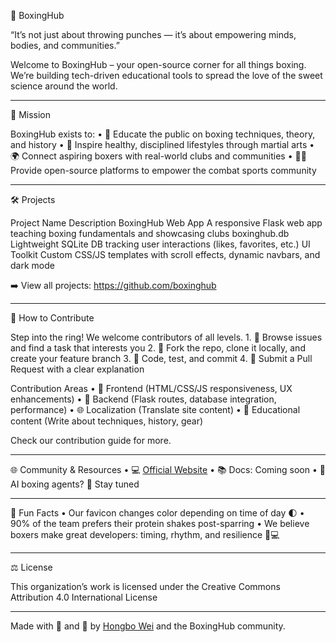 🥊 BoxingHub

“It’s not just about throwing punches — it’s about empowering minds, bodies, and communities.”

Welcome to BoxingHub – your open-source corner for all things boxing. We’re building tech-driven educational tools to spread the love of the sweet science around the world.


----

🌟 Mission

BoxingHub exists to:
	•	🧠 Educate the public on boxing techniques, theory, and history
	•	💪 Inspire healthy, disciplined lifestyles through martial arts
	•	🌍 Connect aspiring boxers with real-world clubs and communities
	•	🧑‍💻 Provide open-source platforms to empower the combat sports community

----

🛠️ Projects

Project Name	Description
BoxingHub Web App	A responsive Flask web app teaching boxing fundamentals and showcasing clubs
boxinghub.db	Lightweight SQLite DB tracking user interactions (likes, favorites, etc.)
UI Toolkit	Custom CSS/JS templates with scroll effects, dynamic navbars, and dark mode

➡️ View all projects: https://github.com/boxinghub

----

🤝 How to Contribute

Step into the ring! We welcome contributors of all levels.
	1.	🧠 Browse issues and find a task that interests you
	2.	🍴 Fork the repo, clone it locally, and create your feature branch
	3.	🧪 Code, test, and commit
	4.	🥊 Submit a Pull Request with a clear explanation

Contribution Areas
	•	📱 Frontend (HTML/CSS/JS responsiveness, UX enhancements)
	•	🐍 Backend (Flask routes, database integration, performance)
	•	🌐 Localization (Translate site content)
	•	📖 Educational content (Write about techniques, history, gear)

Check our contribution guide for more.

----

🌐 Community & Resources
	•	💻 [Official Website](boxinghub.org)
	•	📚 Docs: Coming soon
	•	🧠 AI boxing agents? 👀 Stay tuned

----

🍿 Fun Facts
	•	Our favicon changes color depending on time of day 🌓
	•	90% of the team prefers their protein shakes post-sparring
	•	We believe boxers make great developers: timing, rhythm, and resilience 🥋💻

----

⚖️ License

This organization’s work is licensed under the
Creative Commons Attribution 4.0 International License


----

Made with 🧠 and 🥊 by [Hongbo Wei](https://github.com/hongbo-wei) and the BoxingHub community.
